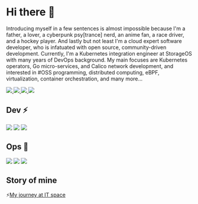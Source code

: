 # Hi there 👋

Introducing myself in a few sentences is almost impossible because I'm a father, a lover, a cyberpunk psy[trance] nerd, an anime fan, a race driver, and a hockey player. And lastly but not least I'm a cloud expert software developer, who is infatuated with open source, community-driven development. Currently, I'm a Kubernetes integration engineer at StorageOS with many years of DevOps background. My main focuses are Kubernetes operators, Go micro-services, and Calico network development, and interested in #OSS programming, distributed computing, eBPF, virtualization, container orchestration, and many more...

<a href="https://www.linkedin.com/in/mhmxs">
  <img src="https://img.shields.io/badge/LinkedIn-0077B5?style=for-the-badge&logo=linkedin&logoColor=white" /> 
 </a> 
<a href="https://twitter.com/mhmxs">
  <img src="https://img.shields.io/badge/Twitter-1DA1F2?style=for-the-badge&logo=twitter&logoColor=white"   />
</a>
<a href="https://www.polywork.com/mhmxs">
  <img src="https://img.shields.io/badge/polywork-543DE0?style=for-the-badge&logo=polywork&logoColor=white"   />
</a>
<a href="https://dev.to/mhmxs">
  <img src="https://img.shields.io/badge/dev.to-0A0A0A?style=for-the-badge&logo=devdotto&logoColor=white"   />
</a>

## Dev ⚡

<img src="https://img.shields.io/badge/Golang-7fd5ea?style=for-the-badge&logo=go&logoColor=darkgreen" /> <img src="https://img.shields.io/badge/Java-ED8B00?style=for-the-badge&logo=java&logoColor=white" />  <img src="https://img.shields.io/badge/Bash-000000?style=for-the-badge&logo=shell&logoColor=white" />

## Ops 🔭
<img src="https://img.shields.io/badge/Docker-2CA5E0?style=for-the-badge&logo=docker&logoColor=white"> <img src="https://img.shields.io/badge/kubernetes-326ce5.svg?&style=for-the-badge&logo=kubernetes&logoColor=white"> <img src="https://img.shields.io/badge/Linux-FCC624?style=for-the-badge&logo=linux&logoColor=black" />

## Story of mine
⚡[My journey at IT space](https://dev.to/mhmxs/my-journey-at-it-space-2p9a)

<!--
**mhmxs/mhmxs** is a ✨ _special_ ✨ repository because its `README.md` (this file) appears on your GitHub profile.

Here are some ideas to get you started:

- 🔭 I’m currently working on ...
- 🌱 I’m currently learning ...
- 👯 I’m looking to collaborate on ...
- 🤔 I’m looking for help with ...
- 💬 Ask me about ...
- 📫 How to reach me: ...
- 😄 Pronouns: ...
- ⚡ Fun fact: ...
-->
